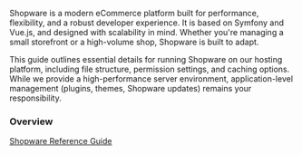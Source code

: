 Shopware is a modern eCommerce platform built for performance, flexibility, and a robust developer experience. It is based on Symfony and Vue.js, and designed with scalability in mind. Whether you're managing a small storefront or a high-volume shop, Shopware is built to adapt.

This guide outlines essential details for running Shopware on our hosting platform, including file structure, permission settings, and caching options. While we provide a high-performance server environment, application-level management (plugins, themes, Shopware updates) remains your responsibility.

### Overview

[Shopware Reference Guide](readme.md)